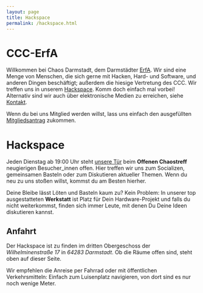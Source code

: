 ```yaml
---
layout: page
title: Hackspace
permalink: /hackspace.html
---
```


# CCC-ErfA

Willkommen bei Chaos Darmstadt, dem Darmstädter
[ErfA](https://ccc.de/de/club/erfas). Wir sind eine Menge von Menschen, die sich
gerne mit Hacken, Hard- und Software, und anderen Dingen beschäftigt; außerdem
die hiesige Vertretung des CCC. Wir treffen uns in unserem
[Hackspace](/hackspace.html). Komm doch einfach mal vorbei!
Alternativ sind wir auch über elektronische Medien zu erreichen, siehe [Kontakt](/kontakt.html).

Wenn du bei uns Mitglied werden willst, lass uns einfach den ausgefüllten
[Mitgliedsantrag](https://www.chaos-darmstadt.de/downloads/Antrag-Mitgliedschaft.pdf) zukommen.

# Hackspace

Jeden Dienstag ab 19:00 Uhr steht [unsere Tür](http://www.openstreetmap.org/node/3070421199) beim **Offenen Chaostreff** neugierigen Besucher_innen offen.
Hier treffen wir uns zum Socializen, gemeinsamen Basteln oder zum Diskutieren aktueller Themen. Wenn du neu zu uns stoßen willst, kommst du am Besten hierher.

Deine Bleibe lässt Löten und Basteln kaum zu? Kein Problem: In unserer top ausgestatteten **Werkstatt** ist Platz für Dein Hardware-Projekt und falls du nicht weiterkommst, finden sich immer Leute, mit denen Du Deine Ideen diskutieren kannst.

## Anfahrt

Der Hackspace ist zu finden im dritten Obergeschoss der *Wilhelminenstraße 17* in *64283 Darmstadt*.
Ob die Räume offen sind, steht oben auf dieser Seite.

Wir empfehlen die Anreise per Fahrrad oder mit öffentlichen Verkehrsmitteln: Einfach zum Luisenplatz navigieren, von dort sind es nur noch wenige Meter.

